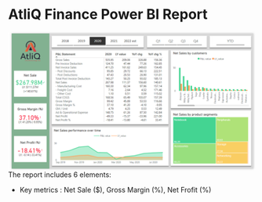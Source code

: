 # AtliQ Finance Power BI Report
<img src="finance_dashboard.PNG" align=left>

---

The report includes 6 elements:
- Key metrics : Net Sale ($), Gross Margin (%), Net Frofit (%)
